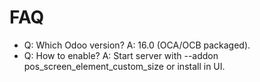 # FAQ

- Q: Which Odoo version? A: 16.0 (OCA/OCB packaged).
- Q: How to enable? A: Start server with --addon pos_screen_element_custom_size or install in UI.
